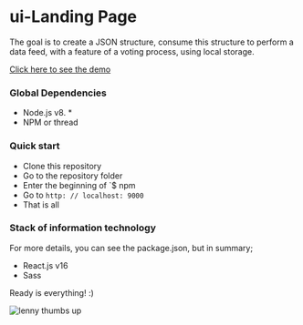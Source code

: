 
# ui-Landing Page

The goal is to create a JSON structure, consume this structure to perform a data feed,
with a feature of a voting process, using local storage.

[Click here to see the demo](https://carlooos28.github.io/landing-page-pope-francis/)

### Global Dependencies
- Node.js v8. *
- NPM or thread

### Quick start
- Clone this repository
- Go to the repository folder
- Enter the beginning of `$ npm
- Go to `http: // localhost: 9000`
- That is all

### Stack of information technology

For more details, you can see the package.json,
but in summary;
- React.js v16
- Sass

Ready is everything! :)

![lenny thumbs up](https://3.bp.blogspot.com/-wqqoLrxzaHY/VqjljsTJlNI/AAAAAAAAAtw/iO_4YJQCPuk/s1600/apps-para-crear-gifs-animados.gif)
